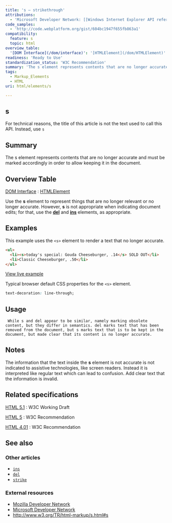 ```yaml
---
title: 's – strikethrough'
attributions:
  - 'Microsoft Developer Network: [[Windows Internet Explorer API reference](http://msdn.microsoft.com/en-us/library/ie/hh828809%28v=vs.85%29.aspx) Article]'
code_samples:
  - 'http://code.webplatform.org/gist/604bc1947f655fb863a1'
compatibility:
  feature: s
  topic: html
overview_table:
  '[DOM Interface](/dom/interface)': '[HTMLElement](/dom/HTMLElement)'
readiness: 'Ready to Use'
standardization_status: 'W3C Recommendation'
summary: 'The s element represents contents that are no longer accurate and must be marked accordingly in order to allow keeping it in the document.'
tags:
  - Markup_Elements
  - HTML
uri: html/elements/s

---
```

## s

For technical reasons, the title of this article is not the text used to call this API. Instead, use `s`

## Summary

The s element represents contents that are no longer accurate and must be marked accordingly in order to allow keeping it in the document.

## Overview Table

[DOM Interface](/dom/interface)
:   [HTMLElement](/dom/HTMLElement)

Use the **s** element to represent things that are no longer relevant or no longer accurate. However, **s** is not appropriate when indicating document edits; for that, use the [**del**](/html/elements/del) and [**ins**](/html/elements/ins) elements, as appropriate.

## Examples

This example uses the `<s>` element to render a text that no longer accurate.

``` html
<ul>
  <li><s>today's special: Gouda Cheeseburger, .14</s> SOLD OUT</li>
  <li>Classic Cheeseburger, .50</li>
</ul>
```

[View live example](http://code.webplatform.org/gist/604bc1947f655fb863a1)

Typical browser default CSS properties for the `<s>` element.

``` css
text-decoration: line-through;
```

## Usage

     While s and del appear to be similar, namely marking obsolete content, but they differ in semantics. del marks text that has been removed from the document, but s marks text that is to be kept in the document, but made clear that its content is no longer accurate.

## Notes

The information that the text inside the **s** element is not accurate is not indicated to assistive technologies, like screen readers. Instead it is interpreted like regular text which can lead to confusion. Add clear text that the information is invalid.

## Related specifications

[HTML 5.1](http://www.w3.org/TR/html51/text-level-semantics.html#the-s-element)
:   W3C Working Draft

[HTML 5](http://www.w3.org/TR/html5/text-level-semantics.html#the-s-element)
:   W3C Recommendation

[HTML 4.01](http://www.w3.org/TR/html401/present/graphics.html#edef-S)
:   W3C Recommendation

## See also

### Other articles

-   [`ins`](/html/elements/ins)
-   [`del`](/html/elements/del)
-   [`strike`](/html/elements/strike)

### External resources

-   [Mozilla Developer Network](https://developer.mozilla.org/en-US/docs/HTML/Element/s)
-   [Microsoft Developer Network](http://msdn.microsoft.com/en-us/library/ie/ms535890%28v=vs.85%29.aspx)
-   <http://www.w3.org/TR/html-markup/s.html#s>
